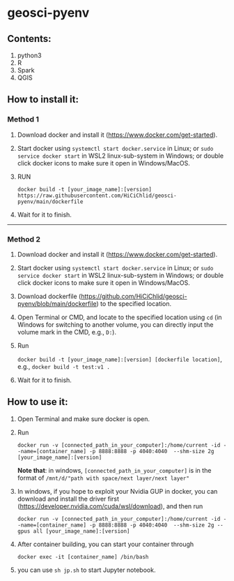 # geosci-pyenv

## Contents:
1. python3
2. R
3. Spark
4. QGIS

## How to install it:
### Method 1
1. Download docker and install it (https://www.docker.com/get-started).
2. Start docker using `systemctl start docker.service` in Linux; 
                   or `sudo service docker start` in WSL2 linux-sub-system in Windows;
                   or double click docker icons to make sure it open in Windows/MacOS.
3. RUN 

   `docker build -t [your_image_name]:[version] https://raw.githubusercontent.com/HiCiChlid/geosci-pyenv/main/dockerfile`

6. Wait for it to finish.

-----
### Method 2
1. Download docker and install it (https://www.docker.com/get-started).
2. Start docker using `systemctl start docker.service` in Linux; 
                   or `sudo service docker start` in WSL2 linux-sub-system in Windows;
                   or double click docker icons to make sure it open in Windows/MacOS.
3. Download dockerfile (https://github.com/HiCiChlid/geosci-pyenv/blob/main/dockerfile) to the specified location.
4. Open Terminal or CMD, and locate to the specified location using `cd` (in Windows for switching to another volume, you can directly input the volume mark in the CMD, e.g., `D:`).
5. Run 

   `docker build -t [your_image_name]:[version] [dockerfile location]`, e.g., `docker build -t test:v1 .`
   
6. Wait for it to finish.

## How to use it:
1. Open Terminal and make sure docker is open.
2. Run 

   `docker run -v [connected_path_in_your_computer]:/home/current -id --name=[container_name] -p 8888:8888 -p 4040:4040  --shm-size 2g [your_image_name]:[version]`

   **Note that**: in windows, `[connected_path_in_your_computer]` is in the format of `/mnt/d/"path with space/next layer/next layer"`

3. In windows, if you hope to exploit your Nvidia GUP in docker, you can download and install the driver first (https://developer.nvidia.com/cuda/wsl/download), and then run

   `docker run -v [connected_path_in_your_computer]:/home/current -id --name=[container_name] -p 8888:8888 -p 4040:4040  --shm-size 2g --gpus all [your_image_name]:[version]`
   
6. After container building, you can start your container through 

   `docker exec -it [container_name] /bin/bash`
   
8. you can use `sh jp.sh` to start Jupyter notebook.
